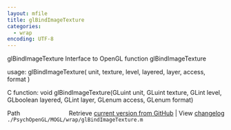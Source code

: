 ```yaml
---
layout: mfile
title: glBindImageTexture
categories:
  - wrap
encoding: UTF-8
---
```


glBindImageTexture  Interface to OpenGL function glBindImageTexture  

usage:  glBindImageTexture( unit, texture, level, layered, layer, access, format )  

C function:  void glBindImageTexture(GLuint unit, GLuint texture, GLint level, GLboolean layered, GLint layer, GLenum access, GLenum format)  


<div class="code_header" style="text-align:right;">
  <span style="float:left;">Path&nbsp;&nbsp;</span> <span class="counter">Retrieve <a href=
  "https://raw.github.com/Psychtoolbox-3/Psychtoolbox-3/beta/./PsychOpenGL/MOGL/wrap/glBindImageTexture.m">current version from GitHub</a> | View <a href=
  "https://github.com/Psychtoolbox-3/Psychtoolbox-3/commits/beta/./PsychOpenGL/MOGL/wrap/glBindImageTexture.m">changelog</a></span>
</div>
<div class="code">
  <code>./PsychOpenGL/MOGL/wrap/glBindImageTexture.m</code>
</div>

